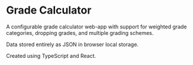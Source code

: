 # Grade Calculator
A configurable grade calculator web-app with support
for weighted grade categories, dropping grades,
and multiple grading schemes.

Data stored entirely as JSON in browser local storage.

Created using TypeScript and React.
